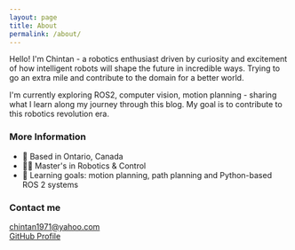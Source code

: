 ```yaml
---
layout: page
title: About
permalink: /about/
---
```


Hello! I'm Chintan - a robotics enthusiast driven by curiosity and excitement of how intelligent robots will shape the future in incredible ways. Trying to go an extra mile and contribute to the domain for a better world.

I'm currently exploring ROS2, computer vision, motion planning - sharing what I learn along my journey through this blog. My goal is to contribute to this robotics revolution era.

### More Information

- 📍 Based in Ontario, Canada  
- 👨‍🎓 Master's in Robotics & Control  
- 🧠 Learning goals: motion planning, path planning and Python-based ROS 2 systems  

### Contact me

[chintan1971@yahoo.com](mailto:chintan1971@yahoo.com)  
[GitHub Profile](https://github.com/Chintan1971)
